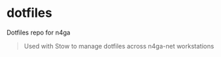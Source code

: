 # dotfiles

Dotfiles repo for n4ga

> Used with Stow to manage dotfiles across n4ga-net workstations

